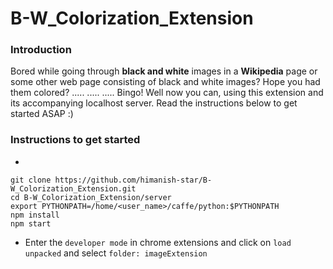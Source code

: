 # B-W_Colorization_Extension

### Introduction

Bored while going through **black and white** images in a **Wikipedia** page or some other web page consisting of 
black and white images? Hope you had them colored? ..... ..... ..... Bingo! Well now you can, using this extension 
and its accompanying localhost server. Read the instructions below to get started ASAP :)

### Instructions to get started

- 
```
git clone https://github.com/himanish-star/B-W_Colorization_Extension.git
cd B-W_Colorization_Extension/server
export PYTHONPATH=/home/<user_name>/caffe/python:$PYTHONPATH
npm install
npm start
```
- Enter the `developer mode` in chrome extensions and click on `load unpacked` and select `folder: imageExtension`
